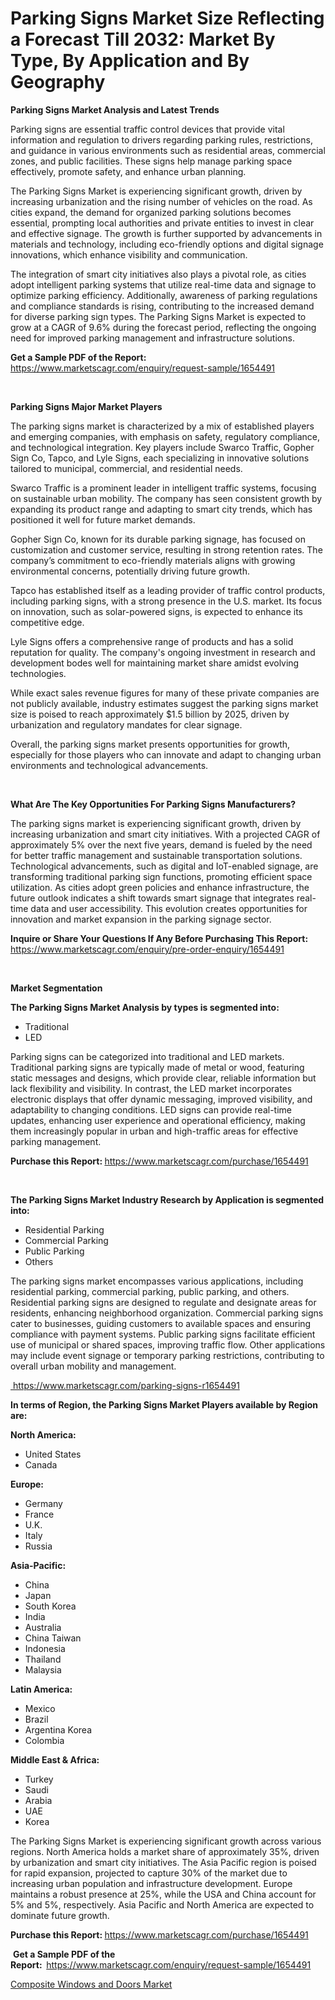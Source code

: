 <p><h1>Parking Signs Market Size Reflecting a Forecast Till 2032: Market By Type, By Application and By Geography</h1></p><p><strong>Parking Signs Market Analysis and Latest Trends</strong></p>
<p><p>Parking signs are essential traffic control devices that provide vital information and regulation to drivers regarding parking rules, restrictions, and guidance in various environments such as residential areas, commercial zones, and public facilities. These signs help manage parking space effectively, promote safety, and enhance urban planning.</p><p>The Parking Signs Market is experiencing significant growth, driven by increasing urbanization and the rising number of vehicles on the road. As cities expand, the demand for organized parking solutions becomes essential, prompting local authorities and private entities to invest in clear and effective signage. The growth is further supported by advancements in materials and technology, including eco-friendly options and digital signage innovations, which enhance visibility and communication.</p><p>The integration of smart city initiatives also plays a pivotal role, as cities adopt intelligent parking systems that utilize real-time data and signage to optimize parking efficiency. Additionally, awareness of parking regulations and compliance standards is rising, contributing to the increased demand for diverse parking sign types. The Parking Signs Market is expected to grow at a CAGR of 9.6% during the forecast period, reflecting the ongoing need for improved parking management and infrastructure solutions.</p></p>
<p><strong>Get a Sample PDF of the Report:&nbsp;</strong> <a href="https://www.marketscagr.com/enquiry/request-sample/1654491?utm_campaign=2935&utm_medium=2&utm_source=Github&utm_content=ia&utm_term=05042025&utm_id=parking-signs">https://www.marketscagr.com/enquiry/request-sample/1654491</a></p>
<p>&nbsp;</p>
<p><strong>Parking Signs Major Market Players</strong></p>
<p><p>The parking signs market is characterized by a mix of established players and emerging companies, with emphasis on safety, regulatory compliance, and technological integration. Key players include Swarco Traffic, Gopher Sign Co, Tapco, and Lyle Signs, each specializing in innovative solutions tailored to municipal, commercial, and residential needs.</p><p>Swarco Traffic is a prominent leader in intelligent traffic systems, focusing on sustainable urban mobility. The company has seen consistent growth by expanding its product range and adapting to smart city trends, which has positioned it well for future market demands.</p><p>Gopher Sign Co, known for its durable parking signage, has focused on customization and customer service, resulting in strong retention rates. The company’s commitment to eco-friendly materials aligns with growing environmental concerns, potentially driving future growth.</p><p>Tapco has established itself as a leading provider of traffic control products, including parking signs, with a strong presence in the U.S. market. Its focus on innovation, such as solar-powered signs, is expected to enhance its competitive edge.</p><p>Lyle Signs offers a comprehensive range of products and has a solid reputation for quality. The company's ongoing investment in research and development bodes well for maintaining market share amidst evolving technologies.</p><p>While exact sales revenue figures for many of these private companies are not publicly available, industry estimates suggest the parking signs market size is poised to reach approximately $1.5 billion by 2025, driven by urbanization and regulatory mandates for clear signage.</p><p>Overall, the parking signs market presents opportunities for growth, especially for those players who can innovate and adapt to changing urban environments and technological advancements.</p></p>
<p>&nbsp;</p>
<p><strong>What Are The Key Opportunities For Parking Signs Manufacturers?</strong></p>
<p><p>The parking signs market is experiencing significant growth, driven by increasing urbanization and smart city initiatives. With a projected CAGR of approximately 5% over the next five years, demand is fueled by the need for better traffic management and sustainable transportation solutions. Technological advancements, such as digital and IoT-enabled signage, are transforming traditional parking sign functions, promoting efficient space utilization. As cities adopt green policies and enhance infrastructure, the future outlook indicates a shift towards smart signage that integrates real-time data and user accessibility. This evolution creates opportunities for innovation and market expansion in the parking signage sector.</p></p>
<p><strong>Inquire or Share Your Questions If Any Before Purchasing This Report:</strong> <a href="https://www.marketscagr.com/enquiry/pre-order-enquiry/1654491?utm_campaign=2935&utm_medium=2&utm_source=Github&utm_content=ia&utm_term=05042025&utm_id=parking-signs">https://www.marketscagr.com/enquiry/pre-order-enquiry/1654491</a></p>
<p>&nbsp;</p>
<p><strong>Market Segmentation</strong></p>
<p><strong>The Parking Signs Market Analysis by types is segmented into:</strong></p>
<p><ul><li>Traditional</li><li>LED</li></ul></p>
<p><p>Parking signs can be categorized into traditional and LED markets. Traditional parking signs are typically made of metal or wood, featuring static messages and designs, which provide clear, reliable information but lack flexibility and visibility. In contrast, the LED market incorporates electronic displays that offer dynamic messaging, improved visibility, and adaptability to changing conditions. LED signs can provide real-time updates, enhancing user experience and operational efficiency, making them increasingly popular in urban and high-traffic areas for effective parking management.</p></p>
<p><strong>Purchase this Report:&nbsp;</strong><a href="https://www.marketscagr.com/purchase/1654491?utm_campaign=2935&utm_medium=2&utm_source=Github&utm_content=ia&utm_term=05042025&utm_id=parking-signs">https://www.marketscagr.com/purchase/1654491</a></p>
<p>&nbsp;</p>
<p><strong>The Parking Signs Market Industry Research by Application is segmented into:</strong></p>
<p><ul><li>Residential Parking</li><li>Commercial Parking</li><li>Public Parking</li><li>Others</li></ul></p>
<p><p>The parking signs market encompasses various applications, including residential parking, commercial parking, public parking, and others. Residential parking signs are designed to regulate and designate areas for residents, enhancing neighborhood organization. Commercial parking signs cater to businesses, guiding customers to available spaces and ensuring compliance with payment systems. Public parking signs facilitate efficient use of municipal or shared spaces, improving traffic flow. Other applications may include event signage or temporary parking restrictions, contributing to overall urban mobility and management.</p></p>
<p><a href="https://www.marketscagr.com/parking-signs-r1654491?utm_campaign=2935&utm_medium=2&utm_source=Github&utm_content=ia&utm_term=05042025&utm_id=parking-signs">&nbsp;https://www.marketscagr.com/parking-signs-r1654491</a></p>
<p><strong>In terms of Region, the Parking Signs Market Players available by Region are:</strong></p>
<p>
    <p> <strong> North America: </strong>
        <ul>
            <li>United States</li>
            <li>Canada</li>
        </ul>
        </p> 
    <p> <strong> Europe: </strong>
        <ul>
            <li>Germany</li>
            <li>France</li>
            <li>U.K.</li>
            <li>Italy</li>
            <li>Russia</li>
        </ul>
        </p> 
    <p> <strong> Asia-Pacific: </strong>
        <ul>
            <li>China</li>
            <li>Japan</li>
            <li>South Korea</li>
            <li>India</li>
            <li>Australia</li>
            <li>China Taiwan</li>
            <li>Indonesia</li>
            <li>Thailand</li>
            <li>Malaysia</li>
        </ul>
        </p> 
    <p> <strong> Latin America: </strong>
        <ul>
            <li>Mexico</li>
            <li>Brazil</li>
            <li>Argentina Korea</li>
            <li>Colombia</li>
        </ul>
        </p> 
    <p> <strong> Middle East & Africa: </strong>
        <ul>
            <li>Turkey</li>
            <li>Saudi</li>
            <li>Arabia</li>
            <li>UAE</li>
            <li>Korea</li>
        </ul>
    </p>
    </p>
<p><p>The Parking Signs Market is experiencing significant growth across various regions. North America holds a market share of approximately 35%, driven by urbanization and smart city initiatives. The Asia Pacific region is poised for rapid expansion, projected to capture 30% of the market due to increasing urban population and infrastructure development. Europe maintains a robust presence at 25%, while the USA and China account for 5% and 5%, respectively. Asia Pacific and North America are expected to dominate future growth.</p></p>
<p><strong>Purchase this Report: </strong><a href="https://www.marketscagr.com/purchase/1654491?utm_campaign=2935&utm_medium=2&utm_source=Github&utm_content=ia&utm_term=05042025&utm_id=parking-signs">https://www.marketscagr.com/purchase/1654491</a></p>
<p>&nbsp;<strong>Get a Sample PDF of the Report:&nbsp;&nbsp;</strong><a href="https://www.marketscagr.com/enquiry/request-sample/1654491?utm_campaign=2935&utm_medium=2&utm_source=Github&utm_content=ia&utm_term=05042025&utm_id=parking-signs">https://www.marketscagr.com/enquiry/request-sample/1654491</a></p>
<p><strong></strong></p>
<p><p><a href="https://github.com/djibenesha/Market-Research-Report-List-1/blob/main/composite-windows-and-doors-market.md?utm_campaign=2935&utm_medium=2&utm_source=Github&utm_content=ia&utm_term=05042025&utm_id=parking-signs">Composite Windows and Doors Market</a></p></p>